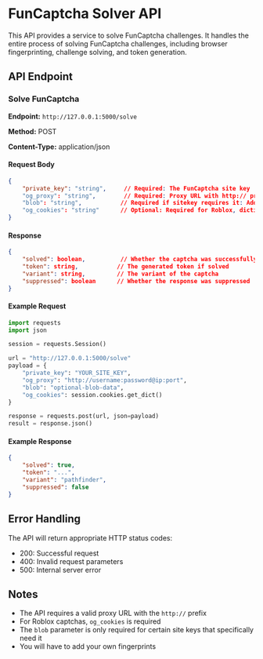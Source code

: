# FunCaptcha Solver API

This API provides a service to solve FunCaptcha challenges. It handles the entire process of solving FunCaptcha challenges, including browser fingerprinting, challenge solving, and token generation.

## API Endpoint

### Solve FunCaptcha

**Endpoint:** `http://127.0.0.1:5000/solve`

**Method:** POST

**Content-Type:** application/json

#### Request Body

```json
{
    "private_key": "string",     // Required: The FunCaptcha site key
    "og_proxy": "string",        // Required: Proxy URL with http:// prefix
    "blob": "string",           // Required if sitekey requires it: Additional blob data
    "og_cookies": "string"      // Optional: Required for Roblox, dictionary of cookies
}
```

#### Response

```json
{
    "solved": boolean,          // Whether the captcha was successfully solved
    "token": string,           // The generated token if solved
    "variant": string,         // The variant of the captcha
    "suppressed": boolean      // Whether the response was suppressed
}
```

#### Example Request

```python
import requests
import json

session = requests.Session()

url = "http://127.0.0.1:5000/solve"
payload = {
    "private_key": "YOUR_SITE_KEY",
    "og_proxy": "http://username:password@ip:port",
    "blob": "optional-blob-data",
    "og_cookies": session.cookies.get_dict()
}

response = requests.post(url, json=payload)
result = response.json()
```

#### Example Response

```json
{
    "solved": true,
    "token": "...",
    "variant": "pathfinder",
    "suppressed": false
}
```

## Error Handling

The API will return appropriate HTTP status codes:

- 200: Successful request
- 400: Invalid request parameters
- 500: Internal server error

## Notes

- The API requires a valid proxy URL with the `http://` prefix
- For Roblox captchas, `og_cookies` is required
- The `blob` parameter is only required for certain site keys that specifically need it
- You will have to add your own fingerprints
